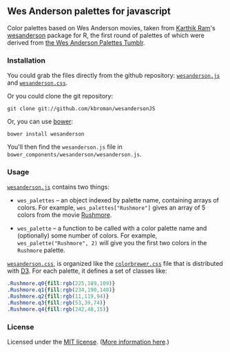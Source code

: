 ## Wes Anderson palettes for javascript

Color palettes based on Wes Anderson movies, taken from
[Karthik Ram](http://inundata.org/)'s
[wesanderson](https://github.com/karthik/wesanderson) package for R,
the first round of palettes of which were derived from
[the Wes Anderson Palettes Tumblr](http://wesandersonpalettes.tumblr.com).

### Installation

You could grab the files directly from the github repository:
[`wesanderson.js`](https://raw.githubusercontent.com/kbroman/wesandersonJS/master/wesanderson.js)
and
[`wesanderson.css`](https://raw.githubusercontent.com/kbroman/wesandersonJS/master/wesanderson.css).

Or you could clone the git repository:

```
git clone git://github.com/kbroman/wesandersonJS
```

Or, you can use [bower](http://bower.io/):

```
bower install wesanderson
```

You'll then find the `wesanderson.js` file in
`bower_components/wesanderson/wesanderson.js`.

### Usage

[`wesanderson.js`](https://github.com/kbroman/wesandersonJS/master/wesanderson.js)
contains two things:

- `wes_palettes` &ndash; an object indexed by palette name, containing
  arrays of colors. For example, `wes_palettes["Rushmore"]` gives an
  array of 5 colors from the movie
  [Rushmore](http://en.wikipedia.org/wiki/Rushmore_%28film%29).

- `wes_palette` &ndash; a function to be called with a color palette name
  and (optionally) some number of colors. For example,
  `wes_palette("Rushmore", 2)` will give you the first two colors in
  the `Rushmore` palette.

[`wesanderson.css`](https://github.com/kbroman/wesandersonJS/master/wesanderson.css),
is organized like the
[`colorbrewer.css`](https://github.com/mbostock/d3/blob/master/lib/colorbrewer/colorbrewer.css)
file that is distributed with [D3](http://d3js.org). For each palette, it defines a set
of classes like:

```css
.Rushmore.q0{fill:rgb(225,189,109)}
.Rushmore.q1{fill:rgb(234,190,148)}
.Rushmore.q2{fill:rgb(11,119,94)}
.Rushmore.q3{fill:rgb(53,39,74)}
.Rushmore.q4{fill:rgb(242,48,15)}
```

### License

Licensed under the [MIT license](http://cran.r-project.org/web/licenses/MIT). ([More information here](http://en.wikipedia.org/wiki/MIT_License).)
